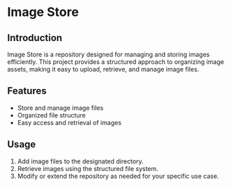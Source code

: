 # Image Store

## Introduction
Image Store is a repository designed for managing and storing images efficiently. This project provides a structured approach to organizing image assets, making it easy to upload, retrieve, and manage image files.

## Features
- Store and manage image files
- Organized file structure
- Easy access and retrieval of images

## Usage
1. Add image files to the designated directory.
2. Retrieve images using the structured file system.
3. Modify or extend the repository as needed for your specific use case.



